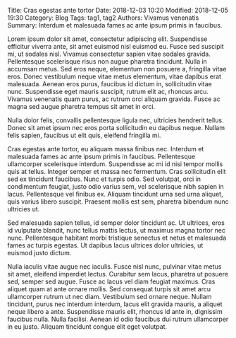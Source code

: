 Title: Cras egestas ante tortor
Date: 2018-12-03 10:20
Modified: 2018-12-05 19:30
Category: Blog
Tags: tag1, tag2
Authors: Vivamus venenatis
Summary: Interdum et malesuada fames ac ante ipsum primis in faucibus.

Lorem ipsum dolor sit amet, consectetur adipiscing elit. Suspendisse efficitur viverra ante, sit amet euismod nisl euismod eu. Fusce sed suscipit mi, ut sodales nisl. Vivamus consectetur sapien vitae sodales gravida. Pellentesque scelerisque risus non augue pharetra tincidunt. Nulla in accumsan metus. Sed eros neque, elementum non posuere a, fringilla vitae eros. Donec vestibulum neque vitae metus elementum, vitae dapibus erat malesuada. Aenean eros purus, faucibus id dictum in, sollicitudin vitae nunc. Suspendisse eget mauris suscipit, rutrum elit ac, rhoncus arcu. Vivamus venenatis quam purus, ac rutrum orci aliquam gravida. Fusce ac magna sed augue pharetra tempus sit amet in orci.

Nulla dolor felis, convallis pellentesque ligula nec, ultricies hendrerit tellus. Donec sit amet ipsum nec eros porta sollicitudin eu dapibus neque. Nullam felis sapien, faucibus ut elit quis, eleifend fringilla mi. 

Cras egestas ante tortor, eu aliquam massa finibus nec. Interdum et malesuada fames ac ante ipsum primis in faucibus. Pellentesque ullamcorper scelerisque interdum. Suspendisse ac mi id nisi tempor mollis quis at tellus. Integer semper et massa nec fermentum. Cras sollicitudin elit sed ex tincidunt faucibus. Nunc et turpis odio. Sed volutpat, orci in condimentum feugiat, justo odio varius sem, vel scelerisque nibh sapien in lacus. Pellentesque vel finibus ex. Aliquam tincidunt urna sed urna aliquet, quis varius libero suscipit. Praesent mollis est sem, pharetra bibendum nunc ultricies ut.

Sed malesuada sapien tellus, id semper dolor tincidunt ac. Ut ultrices, eros id vulputate blandit, nunc tellus mattis lectus, ut maximus magna tortor nec nunc. Pellentesque habitant morbi tristique senectus et netus et malesuada fames ac turpis egestas. Ut dapibus lacus ultrices dolor ultricies, ut euismod justo dictum. 

Nulla iaculis vitae augue nec iaculis. Fusce nisl nunc, pulvinar vitae metus sit amet, eleifend imperdiet lectus. Curabitur sem lacus, pharetra ut posuere sed, semper sed augue. Fusce ac lacus vel diam feugiat maximus. Cras aliquet quam at ante ornare mollis. Sed consequat turpis sit amet arcu ullamcorper rutrum ut nec diam. Vestibulum sed ornare neque. Nullam tincidunt, purus nec interdum interdum, lacus elit gravida mauris, a aliquet neque libero a ante. Suspendisse mauris elit, rhoncus id ante in, dignissim faucibus nulla. Nulla facilisi. Aenean id odio faucibus dui rutrum ullamcorper in eu justo. Aliquam tincidunt congue elit eget volutpat.